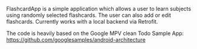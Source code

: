 FlashcardApp is a simple application which allows a user to learn subjects using randomly selected flashcards. The user can also add or edit flashcards. Currently works with a local backend via Retrofit.

The code is heavily based on the Google MPV clean Todo Sample App: https://github.com/googlesamples/android-architecture
